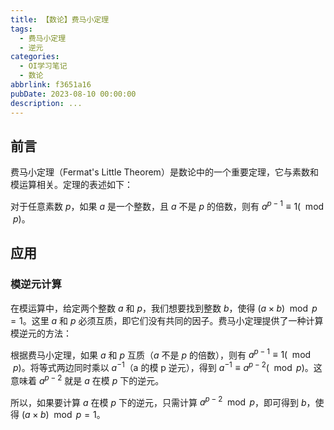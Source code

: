 ```yaml
---
title: 【数论】费马小定理
tags:
  - 费马小定理
  - 逆元
categories:
  - OI学习笔记
  - 数论
abbrlink: f3651a16
pubDate: 2023-08-10 00:00:00
description: ...
---
```


## 前言

费马小定理（Fermat's Little Theorem）是数论中的一个重要定理，它与素数和模运算相关。定理的表述如下：

对于任意素数 $p$，如果 $a$ 是一个整数，且 $a$ 不是 $p$ 的倍数，则有 $a^{p-1} ≡ 1 (\mod p)$。

## 应用

### 模逆元计算

在模运算中，给定两个整数 $a$ 和 $p$，我们想要找到整数 $b$，使得 $(a \times b) \mod p = 1$。这里 $a$ 和 $p$ 必须互质，即它们没有共同的因子。费马小定理提供了一种计算模逆元的方法：

根据费马小定理，如果 $a$ 和 $p$ 互质（$a$ 不是 $p$ 的倍数），则有 $a^{p-1} ≡ 1 (\mod p)$。将等式两边同时乘以 $a^{-1}$（a 的模 p 逆元），得到 $a^{-1} ≡ a^{p-2} (\mod p)$。这意味着 $a^{p-2}$ 就是 $a$ 在模 $p$ 下的逆元。

所以，如果要计算 $a$ 在模 $p$ 下的逆元，只需计算 $a^{p-2} \mod p$，即可得到 $b$，使得 $(a \times b) \mod p = 1$。
